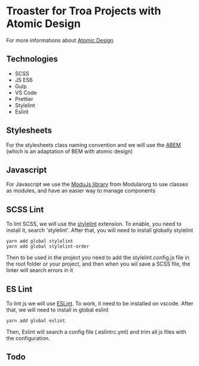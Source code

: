 # Troaster for Troa Projects with Atomic Design

For more informations about [Atomic Design](https://www.usabilis.com/atomic-design/)

## Technologies

- SCSS
- JS ES6
- Gulp
- VS Code
- Prettier
- Stylelint
- Eslint

## Stylesheets

For the stylesheets class naming convention and we will use the [ABEM](https://css-tricks.com/abem-useful-adaptation-bem/) (which is an adaptation of BEM with atomic design)

## Javascript

For Javascript we use the [ModuJs library](https://github.com/modularorg/modularjs) from Modularorg to use classes as modules, and have an easier way to manage components

## SCSS Lint

To lint SCSS, we will use the [stylelint](https://stylelint.io/) extension.
To enable, you need to install it, search 'stylelint'.
After that, you will need to install globally stylelint 
```shell
yarn add global stylelint
yarn add global stylelint-order
```
Then to be used in the project you need to add the stylelint.config.js file in the root folder or your project, and then when you wil save a SCSS file, the linter will search errors in it

## ES Lint

To lint js we will use [ESLint](https://eslint.org/).
To work, it need to be installed on vscode.
After that, we will need to install in global eslint
```shell
yarn add global eslint
```
Then, Eslint will search a config file (.eslintrc.yml) and trim all js files with the configuration.

## Todo
